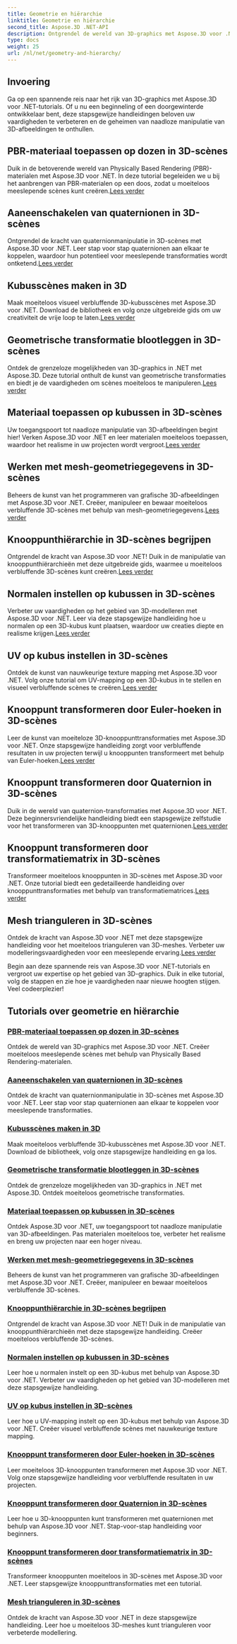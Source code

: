 ```yaml
---
title: Geometrie en hiërarchie
linktitle: Geometrie en hiërarchie
second_title: Aspose.3D .NET-API
description: Ontgrendel de wereld van 3D-graphics met Aspose.3D voor .NET-tutorials. Van het toepassen van PBR-materialen tot geometrische transformaties beheer elk aspect moeiteloos.
type: docs
weight: 25
url: /nl/net/geometry-and-hierarchy/
---
```

## Invoering

Ga op een spannende reis naar het rijk van 3D-graphics met Aspose.3D voor .NET-tutorials. Of u nu een beginneling of een doorgewinterde ontwikkelaar bent, deze stapsgewijze handleidingen beloven uw vaardigheden te verbeteren en de geheimen van naadloze manipulatie van 3D-afbeeldingen te onthullen.

## PBR-materiaal toepassen op dozen in 3D-scènes

 Duik in de betoverende wereld van Physically Based Rendering (PBR)-materialen met Aspose.3D voor .NET. In deze tutorial begeleiden we u bij het aanbrengen van PBR-materialen op een doos, zodat u moeiteloos meeslepende scènes kunt creëren.[Lees verder](./apply-pbr-material-to-box/)

## Aaneenschakelen van quaternionen in 3D-scènes

 Ontgrendel de kracht van quaternionmanipulatie in 3D-scènes met Aspose.3D voor .NET. Leer stap voor stap quaternionen aan elkaar te koppelen, waardoor hun potentieel voor meeslepende transformaties wordt ontketend.[Lees verder](./concatenate-quaternions/)

## Kubusscènes maken in 3D

 Maak moeiteloos visueel verbluffende 3D-kubusscènes met Aspose.3D voor .NET. Download de bibliotheek en volg onze uitgebreide gids om uw creativiteit de vrije loop te laten.[Lees verder](./create-cube-scenes/)

## Geometrische transformatie blootleggen in 3D-scènes

 Ontdek de grenzeloze mogelijkheden van 3D-graphics in .NET met Aspose.3D. Deze tutorial onthult de kunst van geometrische transformaties en biedt je de vaardigheden om scènes moeiteloos te manipuleren.[Lees verder](./expose-geometric-transformation)

## Materiaal toepassen op kubussen in 3D-scènes

 Uw toegangspoort tot naadloze manipulatie van 3D-afbeeldingen begint hier! Verken Aspose.3D voor .NET en leer materialen moeiteloos toepassen, waardoor het realisme in uw projecten wordt vergroot.[Lees verder](./material-to-cube/)

## Werken met mesh-geometriegegevens in 3D-scènes

 Beheers de kunst van het programmeren van grafische 3D-afbeeldingen met Aspose.3D voor .NET. Creëer, manipuleer en bewaar moeiteloos verbluffende 3D-scènes met behulp van mesh-geometriegegevens.[Lees verder](./mesh-geometry-data/)

## Knooppunthiërarchie in 3D-scènes begrijpen

 Ontgrendel de kracht van Aspose.3D voor .NET! Duik in de manipulatie van knooppunthiërarchieën met deze uitgebreide gids, waarmee u moeiteloos verbluffende 3D-scènes kunt creëren.[Lees verder](./node-hierarchy/)

## Normalen instellen op kubussen in 3D-scènes

Verbeter uw vaardigheden op het gebied van 3D-modelleren met Aspose.3D voor .NET. Leer via deze stapsgewijze handleiding hoe u normalen op een 3D-kubus kunt plaatsen, waardoor uw creaties diepte en realisme krijgen.[Lees verder](./setup-normals-cube/)

## UV op kubus instellen in 3D-scènes

 Ontdek de kunst van nauwkeurige texture mapping met Aspose.3D voor .NET. Volg onze tutorial om UV-mapping op een 3D-kubus in te stellen en visueel verbluffende scènes te creëren.[Lees verder](./setup-uv-cube/)

## Knooppunt transformeren door Euler-hoeken in 3D-scènes

 Leer de kunst van moeiteloze 3D-knooppunttransformaties met Aspose.3D voor .NET. Onze stapsgewijze handleiding zorgt voor verbluffende resultaten in uw projecten terwijl u knooppunten transformeert met behulp van Euler-hoeken.[Lees verder](./transformation-node-euler-angles/)

## Knooppunt transformeren door Quaternion in 3D-scènes

 Duik in de wereld van quaternion-transformaties met Aspose.3D voor .NET. Deze beginnersvriendelijke handleiding biedt een stapsgewijze zelfstudie voor het transformeren van 3D-knooppunten met quaternionen.[Lees verder](./transformation-node-quaternion/)

## Knooppunt transformeren door transformatiematrix in 3D-scènes

Transformeer moeiteloos knooppunten in 3D-scènes met Aspose.3D voor .NET. Onze tutorial biedt een gedetailleerde handleiding over knooppunttransformaties met behulp van transformatiematrices.[Lees verder](./transformation-node-matrix/)

## Mesh trianguleren in 3D-scènes

 Ontdek de kracht van Aspose.3D voor .NET met deze stapsgewijze handleiding voor het moeiteloos trianguleren van 3D-meshes. Verbeter uw modelleringsvaardigheden voor een meeslepende ervaring.[Lees verder](./triangulate-mesh/)

Begin aan deze spannende reis van Aspose.3D voor .NET-tutorials en vergroot uw expertise op het gebied van 3D-graphics. Duik in elke tutorial, volg de stappen en zie hoe je vaardigheden naar nieuwe hoogten stijgen. Veel codeerplezier!
## Tutorials over geometrie en hiërarchie
### [PBR-materiaal toepassen op dozen in 3D-scènes](./apply-pbr-material-to-box/)
Ontdek de wereld van 3D-graphics met Aspose.3D voor .NET. Creëer moeiteloos meeslepende scènes met behulp van Physically Based Rendering-materialen.
### [Aaneenschakelen van quaternionen in 3D-scènes](./concatenate-quaternions/)
Ontdek de kracht van quaternionmanipulatie in 3D-scènes met Aspose.3D voor .NET. Leer stap voor stap quaternionen aan elkaar te koppelen voor meeslepende transformaties.
### [Kubusscènes maken in 3D](./create-cube-scenes/)
Maak moeiteloos verbluffende 3D-kubusscènes met Aspose.3D voor .NET. Download de bibliotheek, volg onze stapsgewijze handleiding en ga los.
### [Geometrische transformatie blootleggen in 3D-scènes](./expose-geometric-transformation/)
Ontdek de grenzeloze mogelijkheden van 3D-graphics in .NET met Aspose.3D. Ontdek moeiteloos geometrische transformaties.
### [Materiaal toepassen op kubussen in 3D-scènes](./material-to-cube/)
Ontdek Aspose.3D voor .NET, uw toegangspoort tot naadloze manipulatie van 3D-afbeeldingen. Pas materialen moeiteloos toe, verbeter het realisme en breng uw projecten naar een hoger niveau.
### [Werken met mesh-geometriegegevens in 3D-scènes](./mesh-geometry-data/)
Beheers de kunst van het programmeren van grafische 3D-afbeeldingen met Aspose.3D voor .NET. Creëer, manipuleer en bewaar moeiteloos verbluffende 3D-scènes.
### [Knooppunthiërarchie in 3D-scènes begrijpen](./node-hierarchy/)
Ontgrendel de kracht van Aspose.3D voor .NET! Duik in de manipulatie van knooppunthiërarchieën met deze stapsgewijze handleiding. Creëer moeiteloos verbluffende 3D-scènes.
### [Normalen instellen op kubussen in 3D-scènes](./setup-normals-cube/)
Leer hoe u normalen instelt op een 3D-kubus met behulp van Aspose.3D voor .NET. Verbeter uw vaardigheden op het gebied van 3D-modelleren met deze stapsgewijze handleiding.
### [UV op kubus instellen in 3D-scènes](./setup-uv-cube/)
Leer hoe u UV-mapping instelt op een 3D-kubus met behulp van Aspose.3D voor .NET. Creëer visueel verbluffende scènes met nauwkeurige texture mapping.
### [Knooppunt transformeren door Euler-hoeken in 3D-scènes](./transformation-node-euler-angles/)
Leer moeiteloos 3D-knooppunten transformeren met Aspose.3D voor .NET. Volg onze stapsgewijze handleiding voor verbluffende resultaten in uw projecten.
### [Knooppunt transformeren door Quaternion in 3D-scènes](./transformation-node-quaternion/)
Leer hoe u 3D-knooppunten kunt transformeren met quaternionen met behulp van Aspose.3D voor .NET. Stap-voor-stap handleiding voor beginners.
### [Knooppunt transformeren door transformatiematrix in 3D-scènes](./transformation-node-matrix/)
Transformeer knooppunten moeiteloos in 3D-scènes met Aspose.3D voor .NET. Leer stapsgewijze knooppunttransformaties met een tutorial.
### [Mesh trianguleren in 3D-scènes](./triangulate-mesh/)
Ontdek de kracht van Aspose.3D voor .NET in deze stapsgewijze handleiding. Leer hoe u moeiteloos 3D-meshes kunt trianguleren voor verbeterde modellering.
